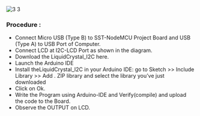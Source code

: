 ![3 3](https://user-images.githubusercontent.com/65058286/155886048-dff0cab7-0384-446f-a8d2-eb6e2728bff6.png)
### Procedure :
- Connect Micro USB (Type B) to SST-NodeMCU Project Board and USB (Type A) to USB Port of Computer. 
- Connect LCD at I2C-LCD Port as shown in the diagram.
- Download the LiquidCrystal_I2C here.
- Launch the Arduino IDE 
- Install theLiquidCrystal_I2C in your Arduino IDE: go to Sketch >> Include Library >> Add . ZIP library and select the library you’ve just downloaded 
- Click on Ok.
- Write the Program using Arduino-IDE and Verify(compile) and upload the code to the Board.
- Observe the OUTPUT on LCD.
